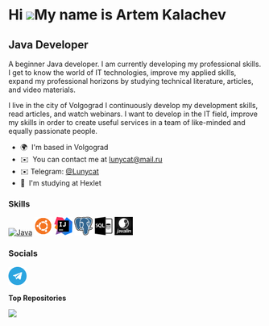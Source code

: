 Hi ![](https://user-images.githubusercontent.com/18350557/176309783-0785949b-9127-417c-8b55-ab5a4333674e.gif)My name is Artem Kalachev
======================================================================================================================================

Java Developer
--------------

A beginner Java developer. I am currently developing my professional skills. I get to know the world of IT technologies, improve my applied skills, expand my professional horizons by studying technical literature, articles, and video materials.

I live in the city of Volgograd I continuously develop my development skills, read articles, and watch webinars. I want to develop in the IT field, improve my skills in order to create useful services in a team of like-minded and equally passionate people.


* 🌍  I'm based in Volgograd
* ✉️  You can contact me at [lunycat@mail.ru](mailto:lunycat@mail.ru)
* ✉️  Telegram: [@Lunycat](https://tlgg.ru/Lunycat)
* 🧠  I'm studying at Hexlet

### Skills


<p align="left">
<a href="https://www.oracle.com/java/" target="_blank" rel="noreferrer"><img src="https://raw.githubusercontent.com/danielcranney/readme-generator/main/public/icons/skills/java-colored.svg" width="36" height="36" alt="Java" /></a> <a href="https://ubuntu.com" target="_blank" rel="noreferrer"><img src="https://github.com/Lunycat/Lunycat/blob/main/images/UbuntuCoF.svg.png" width="36" height="36" alt="Ubuntu" /></a> <a href="https://www.jetbrains.com/idea/" target="_blank" rel="noreferrer"><img src="https://github.com/Lunycat/Lunycat/blob/main/images/IntelliJ_IDEA_Icon.svg.png" width="36" height="36" alt="intellij idea" /></a> <a href="https://www.postgresql.org" target="_blank" rel="noreferrer"><img src="https://github.com/Lunycat/Lunycat/blob/main/images/Postgresq.png" width="36" height="36" alt="Postgresql" /></a> <a href="" target="_blank" rel="noreferrer"><img src="https://github.com/Lunycat/Lunycat/blob/main/images/SQL.jpg" width="36" height="36" alt="SQL" /></a> <a href="https://javalin.io" target="_blank" rel="noreferrer"><img src="https://github.com/Lunycat/Lunycat/blob/main/images/Javalin.png" width="36" height="36" alt="Javalin" /></a>
</p>


### Socials

<p align="left">
<a href="https://tlgg.ru/Lunycat" target="_blank" rel="noreferrer"><img src="https://github.com/Lunycat/Lunycat/blob/main/images/Telegram.png" width="36" height="36" alt="Telegram" /></a>
</p>

<b>Top Repositories</b>

<div width="100%" align="center"><a href="https://github.com/Lunycat/Validator-library" align="left"><img align="left" width="45%" src="https://github-readme-stats.vercel.app/api/pin/?username=Lunycat&repo=java-Validator-library&title_color=0891b2&text_color=ffffff&icon_color=0891b2&bg_color=1c1917&hide_border=true&locale=en" /></a></div><br /><br /><br /><br /><br /><br /><br />
